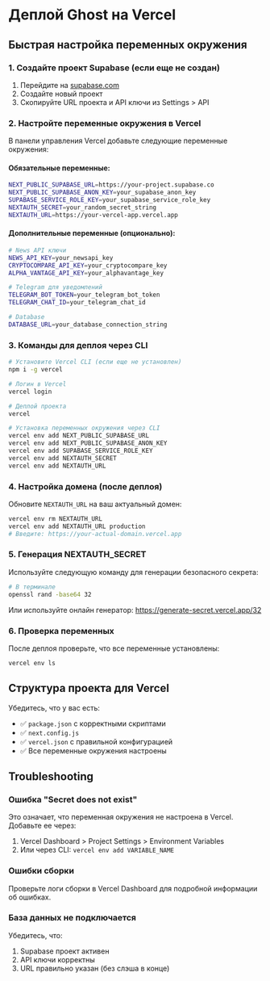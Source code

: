 # Деплой Ghost на Vercel

## Быстрая настройка переменных окружения

### 1. Создайте проект Supabase (если еще не создан)
1. Перейдите на [supabase.com](https://supabase.com)
2. Создайте новый проект
3. Скопируйте URL проекта и API ключи из Settings > API

### 2. Настройте переменные окружения в Vercel

В панели управления Vercel добавьте следующие переменные окружения:

#### Обязательные переменные:
```bash
NEXT_PUBLIC_SUPABASE_URL=https://your-project.supabase.co
NEXT_PUBLIC_SUPABASE_ANON_KEY=your_supabase_anon_key
SUPABASE_SERVICE_ROLE_KEY=your_supabase_service_role_key
NEXTAUTH_SECRET=your_random_secret_string
NEXTAUTH_URL=https://your-vercel-app.vercel.app
```

#### Дополнительные переменные (опционально):
```bash
# News API ключи
NEWS_API_KEY=your_newsapi_key
CRYPTOCOMPARE_API_KEY=your_cryptocompare_key
ALPHA_VANTAGE_API_KEY=your_alphavantage_key

# Telegram для уведомлений
TELEGRAM_BOT_TOKEN=your_telegram_bot_token
TELEGRAM_CHAT_ID=your_telegram_chat_id

# Database
DATABASE_URL=your_database_connection_string
```

### 3. Команды для деплоя через CLI

```bash
# Установите Vercel CLI (если еще не установлен)
npm i -g vercel

# Логин в Vercel
vercel login

# Деплой проекта
vercel

# Установка переменных окружения через CLI
vercel env add NEXT_PUBLIC_SUPABASE_URL
vercel env add NEXT_PUBLIC_SUPABASE_ANON_KEY
vercel env add SUPABASE_SERVICE_ROLE_KEY
vercel env add NEXTAUTH_SECRET
vercel env add NEXTAUTH_URL
```

### 4. Настройка домена (после деплоя)

Обновите `NEXTAUTH_URL` на ваш актуальный домен:
```bash
vercel env rm NEXTAUTH_URL
vercel env add NEXTAUTH_URL production
# Введите: https://your-actual-domain.vercel.app
```

### 5. Генерация NEXTAUTH_SECRET

Используйте следующую команду для генерации безопасного секрета:

```bash
# В терминале
openssl rand -base64 32
```

Или используйте онлайн генератор: https://generate-secret.vercel.app/32

### 6. Проверка переменных

После деплоя проверьте, что все переменные установлены:
```bash
vercel env ls
```

## Структура проекта для Vercel

Убедитесь, что у вас есть:
- ✅ `package.json` с корректными скриптами
- ✅ `next.config.js` 
- ✅ `vercel.json` с правильной конфигурацией
- ✅ Все переменные окружения настроены

## Troubleshooting

### Ошибка "Secret does not exist"
Это означает, что переменная окружения не настроена в Vercel. Добавьте ее через:
1. Vercel Dashboard > Project Settings > Environment Variables
2. Или через CLI: `vercel env add VARIABLE_NAME`

### Ошибки сборки
Проверьте логи сборки в Vercel Dashboard для подробной информации об ошибках.

### База данных не подключается
Убедитесь, что:
1. Supabase проект активен
2. API ключи корректны
3. URL правильно указан (без слэша в конце)
